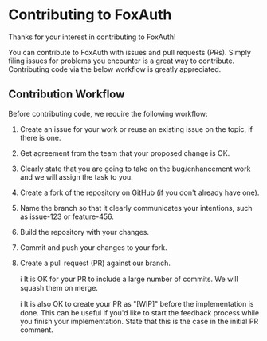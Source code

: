 # Contributing to FoxAuth
Thanks for your interest in contributing to FoxAuth!

You can contribute to FoxAuth with issues and pull requests (PRs). Simply filing issues for problems you encounter is a great way to contribute. Contributing code via the below workflow is greatly appreciated.

## Contribution Workflow

Before contributing code, we require the following workflow:

1. Create an issue for your work or reuse an existing issue on the topic, if there is one.

2. Get agreement from the team that your proposed change is OK.

3. Clearly state that you are going to take on the bug/enhancement work and we will assign the task to you.

4. Create a fork of the repository on GitHub (if you don't already have one).

6. Name the branch so that it clearly communicates your intentions, such as issue-123 or feature-456.

7. Build the repository with your changes.

8. Commit and push your changes to your fork.

9. Create a pull request (PR) against our branch.

    ℹ It is OK for your PR to include a large number of commits. We will squash them on merge.

    ℹ It is also OK to create your PR as "[WIP]" before the implementation is done. This can be useful if you'd like to start the feedback process while you finish your implementation. State that this is the case in the initial PR comment.
